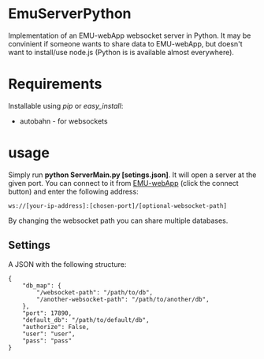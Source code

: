 # EmuServerPython

Implementation of an EMU-webApp websocket server in Python. It may be convinient if someone wants to share data to EMU-webApp,
but doesn't want to install/use node.js (Python is is available almost everywhere).

# Requirements

Installable using *pip* or *easy_install*:

  * autobahn - for websockets
  
# usage

Simply run **python ServerMain.py [setings.json]**. It will open a server at the given port. You can connect to it from 
[EMU-webApp](http://ips-lmu.github.io/EMU-webApp/) (click the connect button) and enter the following address:

    ws://[your-ip-address]:[chosen-port]/[optional-websocket-path]

By changing the websocket path you can share multiple databases.

## Settings

A JSON with the following structure:

    {
        "db_map": {
            "/websocket-path": "/path/to/db",
            "/another-websocket-path": "/path/to/another/db",             
        }, 
        "port": 17890, 
        "default_db": "/path/to/default/db",
        "authorize": False,
        "user": "user",
        "pass": "pass"
    }
